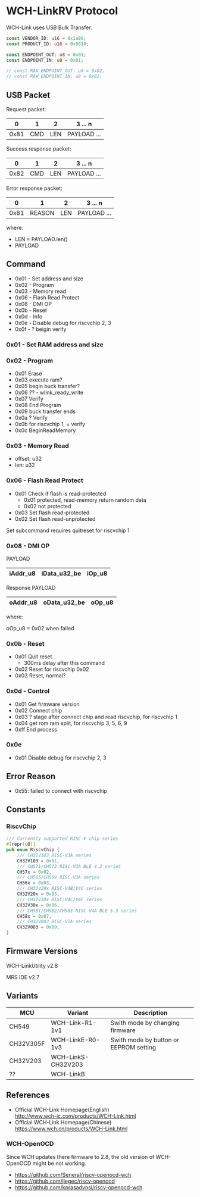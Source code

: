 # WCH-LinkRV Protocol

WCH-Link uses USB Bulk Transfer.

```rust
const VENDOR_ID: u16 = 0x1a86;
const PRODUCT_ID: u16 = 0x8010;

const ENDPOINT_OUT: u8 = 0x01;
const ENDPOINT_IN: u8 = 0x81;

// const RAW_ENDPOINT_OUT: u8 = 0x02;
// const RAW_ENDPOINT_IN: u8 = 0x82;
```

## USB Packet

Request packet:

| 0    | 1   | 2   | 3 ... n     |
| ---- | --- | --- | ----------- |
| 0x81 | CMD | LEN | PAYLOAD ... |

Success response packet:

| 0    | 1   | 2   | 3 ... n     |
| ---- | --- | --- | ----------- |
| 0x82 | CMD | LEN | PAYLOAD ... |

Error response packet:

| 0    | 1      | 2   | 3 ... n     |
| ---- | ------ | --- | ----------- |
| 0x81 | REASON | LEN | PAYLOAD ... |

where:

- LEN = PAYLOAD.len()
- PAYLOAD

## Command

- 0x01 - Set address and size
- 0x02 - Program
- 0x03 - Memory read
- 0x06 - Flash Read Protect
- 0x08 - DMI OP
- 0x0b - Reset
- 0x0d - Info
- 0x0e - Disable debug for riscvchip 2, 3
- 0x0f - ? beigin verify

### 0x01 - Set RAM address and size

### 0x02 - Program

- 0x01 Erase
- 0x03 execute ram?
- 0x05 begin buck transfer?
- 0x06 ?? - wlink_ready_write
- 0x07 Verify
- 0x08 End Program
- 0x09 buck transfer ends
- 0x0a ? Verify
- 0x0b for riscvchip 1, = verify
- 0x0c BeginReadMemory

### 0x03 - Memory Read

- offset: u32
- len: u32

### 0x06 - Flash Read Protect

- 0x01 Check if flash is read-protected
  - 0x01 protected, read-memory return random data
  - 0x02 not protected
- 0x03 Set flash read-protected
- 0x02 Set flash read-unprotected

Set subcommand requires quitreset for riscvchip 1

### 0x08 - DMI OP

PAYLOAD

| iAddr_u8 | iData_u32_be | iOp_u8 |
| -------- | ------------ | ------ |

Response PAYLOAD

| oAddr_u8 | oData_u32_be | oOp_u8 |
| -------- | ------------ | ------ |

where:

oOp_u8 = 0x02 when failed

### 0x0b - Reset

- 0x01 Quit reset
  - 300ms delay after this command
- 0x02 Reset for riscvchip 0x02
- 0x03 Reset, normal?

### 0x0d - Control

- 0x01 Get firmware version
- 0x02 Connect chip
- 0x03 ? stage after connect chip and read riscvchip, for riscvchip 1
- 0x04 get rom ram split, for riscvchip 3, 5, 6, 9
- 0xff End process

### 0x0e

- 0x01 Disable debug for riscvchip 2, 3

## Error Reason

- 0x55: failed to connect with riscvchip

## Constants

### RiscvChip

```rust
/// Currently supported RISC-V chip series
#[repr(u8)]
pub enum RiscvChip {
    /// CH32V103 RISC-V3A series
    CH32V103 = 0x01,
    /// CH571/CH573 RISC-V3A BLE 4.2 series
    CH57x = 0x02,
    /// CH565/CH569 RISC-V3A series
    CH56x = 0x03,
    /// CH32V20x RISC-V4B/V4C series
    CH32V20x = 0x05,
    /// CH32V30x RISC-V4C/V4F series
    CH32V30x = 0x06,
    /// CH581/CH582/CH583 RISC-V4A BLE 5.3 series
    CH58x = 0x07,
    /// CH32V003 RISC-V2A series
    CH32V003 = 0x09,
}
```

## Firmware Versions

WCH-LinkUtility v2.8

MRS IDE v2.7

## Variants

| MCU       | Variant            | Description                            |
| --------- | ------------------ | -------------------------------------- |
| CH549     | WCH-Link-R1-1v1    | Swith mode by changing firmware        |
| CH32V305F | WCH-LinkE-R0-1v3   | Swith mode by button or EEPROM setting |
| CH32V203  | WCH-LinkS-CH32V203 |                                        |
| ??        | WCH-LinkB          |                                        |

## References

- Official WCH-Link Homepage(English) \
  <http://www.wch-ic.com/products/WCH-Link.html>
- Official WCH-Link Homepage(Chinese) \
  <https://www.wch.cn/products/WCH-Link.html>

### WCH-OpenOCD

Since WCH updates there firmware to 2.8, the old version of WCH-OpenOCD might be not working.

- <https://github.com/Seneral/riscv-openocd-wch>
- <https://github.com/jiegec/riscv-openocd>
- <https://github.com/kprasadvnsi/riscv-openocd-wch>
